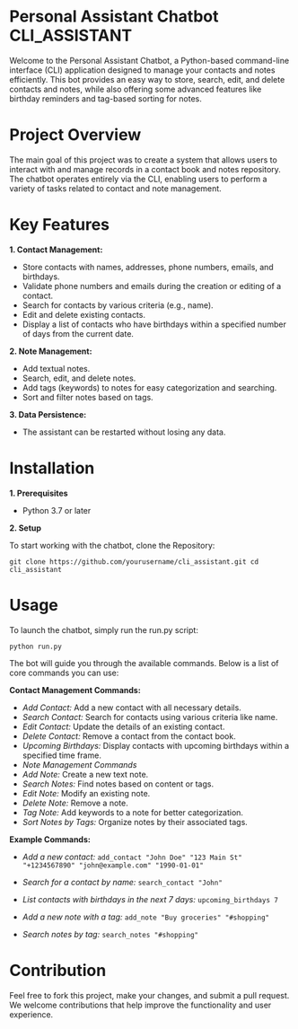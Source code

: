 # Personal Assistant Chatbot CLI_ASSISTANT

Welcome to the Personal Assistant Chatbot, a Python-based command-line interface (CLI) application designed to manage your contacts and notes efficiently. This bot provides an easy way to store, search, edit, and delete contacts and notes, while also offering some advanced features like birthday reminders and tag-based sorting for notes.

# Project Overview
The main goal of this project was to create a system that allows users to interact with and manage records in a contact book and notes repository. The chatbot operates entirely via the CLI, enabling users to perform a variety of tasks related to contact and note management.

# Key Features
**1. Contact Management:**

- Store contacts with names, addresses, phone numbers, emails, and birthdays.
- Validate phone numbers and emails during the creation or editing of a contact.
- Search for contacts by various criteria (e.g., name).
- Edit and delete existing contacts.
- Display a list of contacts who have birthdays within a specified number of days from the current date.

**2. Note Management:**

- Add textual notes.
- Search, edit, and delete notes.
- Add tags (keywords) to notes for easy categorization and searching.
- Sort and filter notes based on tags.

**3. Data Persistence:**

- The assistant can be restarted without losing any data.

# Installation
**1. Prerequisites**
- Python 3.7 or later
  
**2. Setup**

To start working with the chatbot, clone the Repository:

```git clone https://github.com/yourusername/cli_assistant.git cd cli_assistant```

# Usage
To launch the chatbot, simply run the run.py script:

```python run.py```

The bot will guide you through the available commands. Below is a list of core commands you can use:

**Contact Management Commands:**
- *Add Contact:* Add a new contact with all necessary details.
- *Search Contact:* Search for contacts using various criteria like name.
- *Edit Contact:* Update the details of an existing contact.
- *Delete Contact:* Remove a contact from the contact book.
- *Upcoming Birthdays:* Display contacts with upcoming birthdays within a specified time frame.
- *Note Management Commands*
- *Add Note:* Create a new text note.
- *Search Notes:* Find notes based on content or tags.
- *Edit Note:* Modify an existing note.
- *Delete Note:* Remove a note.
- *Tag Note:* Add keywords to a note for better categorization.
- *Sort Notes by Tags:* Organize notes by their associated tags.

**Example Commands:**
- *Add a new contact:*
```add_contact "John Doe" "123 Main St" "+1234567890" "john@example.com" "1990-01-01"```

- *Search for a contact by name:*
```search_contact "John"```

- *List contacts with birthdays in the next 7 days:*
```upcoming_birthdays 7```

- *Add a new note with a tag:*
```add_note "Buy groceries" "#shopping"```

- *Search notes by tag:*
```search_notes "#shopping"```

# Contribution
Feel free to fork this project, make your changes, and submit a pull request. We welcome contributions that help improve the functionality and user experience.


